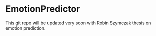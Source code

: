 # EmotionPredictor
This git repo will be updated very soon with Robin Szymczak thesis on emotion prediction.
